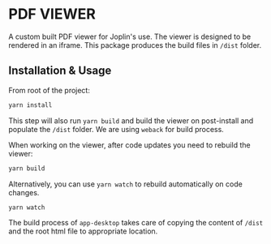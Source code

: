 # PDF VIEWER

A custom built PDF viewer for Joplin's use.
The viewer is designed to be rendered in an iframe.
This package produces the build files in `/dist` folder.

## Installation & Usage

From root of the project:

```bash
yarn install
```
This step will also run `yarn build` and build the viewer on post-install and populate the `/dist` folder.
We are using `weback` for build process.

When working on the viewer, after code updates you need to rebuild the viewer:

```bash
yarn build
```

Alternatively, you can use `yarn watch` to rebuild automatically on code changes.

```bash
yarn watch
```

The build process of `app-desktop` takes care of copying the content of `/dist` and the root html file to appropriate location.
